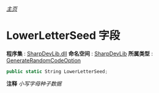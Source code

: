 ###### [主页](./Index.md "主页")
# LowerLetterSeed 字段
**程序集** : [SharpDevLib.dll](./SharpDevLib.assembly.md "SharpDevLib.dll")
**命名空间** : [SharpDevLib](./SharpDevLib.namespace.md "SharpDevLib")
**所属类型** : [GenerateRandomCodeOption](./SharpDevLib.GenerateRandomCodeOption.md "GenerateRandomCodeOption")
``` csharp
public static String LowerLetterSeed;
```
**注释**
*小写字母种子数据*

